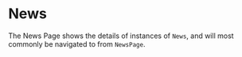 # News

The News Page shows the details of instances of `News`, and will most commonly be navigated to from `NewsPage`.

